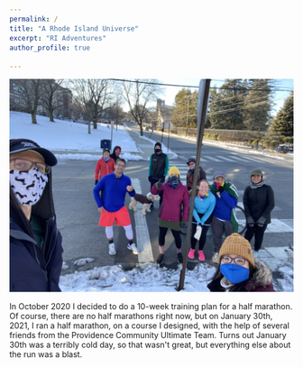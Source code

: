 ```yaml
---
permalink: /
title: "A Rhode Island Universe"
excerpt: "RI Adventures"
author_profile: true

---
```


![January Half Marathon](../images/theHM_group.JPG)

In October 2020 I decided to do a 10-week training plan for a half marathon. Of course, there are no half marathons right now, but on January 30th, 2021, I ran a half marathon, on a course I designed, with the help of several friends from the Providence Community Ultimate Team. Turns out January 30th was a terribly cold day, so that wasn't great, but everything else about the run was a blast. 
